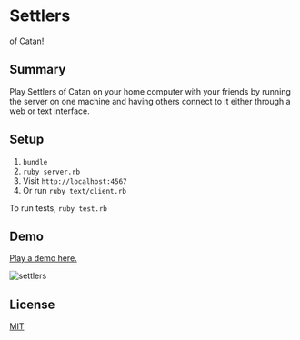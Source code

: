# Settlers

of Catan!

## Summary

Play Settlers of Catan on your home computer with your friends by running the server on one machine and having others connect to it either through a web or text interface.

## Setup

1. `bundle`
2. `ruby server.rb`
3. Visit `http://localhost:4567`
4. Or run `ruby text/client.rb`

To run tests, `ruby test.rb`

## Demo

[Play a demo here.](https://ruby-settlers.herokuapp.com)

![settlers](https://cloud.githubusercontent.com/assets/1022564/10851499/d192053e-7f01-11e5-839d-b19237b8b6c5.gif)

## License

[MIT](https://opensource.org/licenses/MIT)
